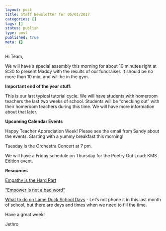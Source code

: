 ```yaml
---
layout: post
title: Staff Newsletter for 05/01/2017
categories: []
tags: []
status: publish
type: post
published: true
meta: {}
---
```


Hi Team,


We will have a special assembly this morning for about 10 minutes right at 8:30 to present Maddy with the results of our fundraiser. It should be no more than 10 min, and will be in the gym.


**Important end of the year stuff:**


This is our last typical tutorial cycle. We will have students with homeroom teachers the last two weeks of school. Students will be “checking out” with their homeroom teachers during this time. We will have more information about that later.


**Upcoming Calendar Events**


Happy Teacher Appreciation Week! Please see the email from Sandy about the events. Starting with a yummy breakfast this morning!


Tuesday is the Orchestra Concert at 7 pm.


We will have a Friday schedule on Thursday for the Poetry Out Loud: KMS Edition event.


**Resources**



[Empathy is the Hard Part](http://sethgodin.typepad.com/seths_blog/2017/04/empathy-is-the-hard-part.html)


[“Empower is not a bad word”](http://georgecouros.ca/blog/archives/7275)


[What to do on Lame Duck School Days](https://www.cultofpedagogy.com/sponge-activities-end-of-school-year/) - Let’s not phone it in this last month of school, but there are days and times when we need to fill the time.


Have a great week!


Jethro
